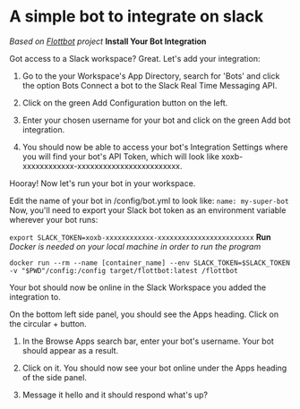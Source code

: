 # A simple bot to integrate on slack
*Based on [Flottbot](https://target.github.io/flottbot-docs/about/) project*
**Install Your Bot Integration**

Got access to a Slack workspace? Great. Let's add your integration:

1. Go to the your Workspace's App Directory, search for 'Bots' and click the option Bots Connect a bot to the Slack Real Time Messaging API.

2. Click on the green Add Configuration button on the left.

3. Enter your chosen username for your bot and click on the green Add bot integration.

4. You should now be able to access your bot's Integration Settings where you will find your bot's API Token, which will look like xoxb-xxxxxxxxxxxx-xxxxxxxxxxxxxxxxxxxxxxxx.

Hooray! Now let's run your bot in your workspace.

Edit the name of your bot in /config/bot.yml to look like:
`name: my-super-bot`
Now, you'll need to export your Slack bot token as an environment variable wherever your bot runs:

`export SLACK_TOKEN=xoxb-xxxxxxxxxxxx-xxxxxxxxxxxxxxxxxxxxxxxx`
**Run**
*Docker is needed on your local machine in order to run the program*

`docker run --rm --name [container_name] --env SLACK_TOKEN=$SLACK_TOKEN -v "$PWD"/config:/config target/flottbot:latest /flottbot`

Your bot should now be online in the Slack Workspace you added the integration to.

On the bottom left side panel, you should see the Apps heading. Click on the circular + button.

1. In the Browse Apps search bar, enter your bot's username. Your bot should appear as a result.
2. Click on it. You should now see your bot online under the Apps heading of the side panel.

3. Message it hello and it should respond what's up?
